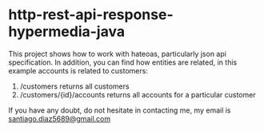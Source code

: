 # http-rest-api-response-hypermedia-java

This project shows how to work with hateoas, particularly json api specification. In addition, you can find how entities are related, in this example accounts is related to customers:

1. /customers returns all customers 
2. /customers/{id}/accounts returns all accounts for a particular customer

If you have any doubt, do not hesitate in contacting me, my email is santiago.diaz5689@gmail.com